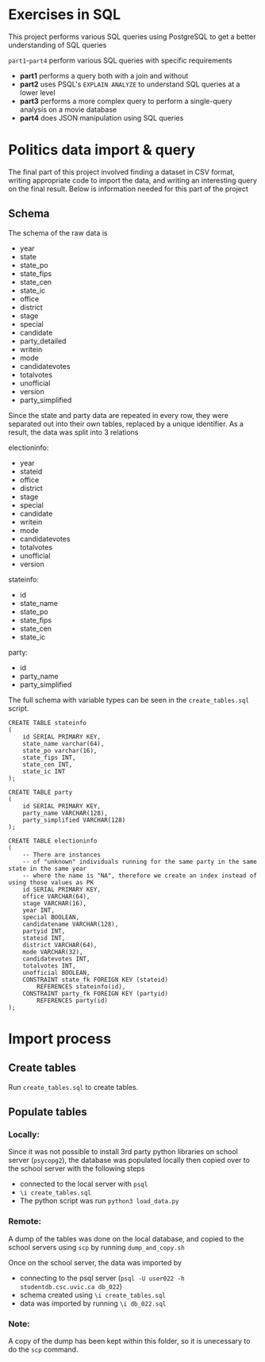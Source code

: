 # Exercises in SQL
This project performs various SQL queries using PostgreSQL to get a better understanding of SQL queries

`part1`-`part4` perform various SQL queries with specific requirements

 - **part1** performs a query both with a join and without
 - **part2** uses PSQL's `EXPLAIN ANALYZE` to understand SQL queries at a lower level
 - **part3** performs a more complex query to perform a single-query analysis on a movie database
 - **part4** does JSON manipulation using SQL queries

# Politics data import & query
The final part of this project involved finding a dataset in CSV format, writing appropriate code to import the data, and writing an interesting query on the final result. Below is information needed for this part of the project

## Schema

The schema of the raw data is

 - year
 - state
 - state_po
 - state_fips
 - state_cen
 - state_ic
 - office
 - district
 - stage
 - special
 - candidate
 - party_detailed
 - writein
 - mode
 - candidatevotes
 - totalvotes
 - unofficial
 - version
 - party_simplified

Since the state and party data are repeated in every row, they were separated out into their own tables, replaced by a unique identifier. As a result, the data was split into 3 relations

electioninfo:
 - year
 - stateid
 - office
 - district
 - stage
 - special
 - candidate
 - writein
 - mode
 - candidatevotes
 - totalvotes
 - unofficial
 - version

 stateinfo:
 - id
 - state_name
 - state_po
 - state_fips
 - state_cen
 - state_ic

 party:
 - id
 - party_name
 - party_simplified

The full schema with variable types can be seen in the `create_tables.sql` script.

```
CREATE TABLE stateinfo
(
    id SERIAL PRIMARY KEY,
    state_name varchar(64),
    state_po varchar(16),
    state_fips INT,
    state_cen INT,
    state_ic INT
);

CREATE TABLE party
(
    id SERIAL PRIMARY KEY,
    party_name VARCHAR(128),
    party_simplified VARCHAR(128)
);

CREATE TABLE electioninfo
(
    -- There are instances
    -- of "unknown" individuals running for the same party in the same state in the same year
    -- where the name is "NA", therefore we create an index instead of using those values as PK
    id SERIAL PRIMARY KEY,
    office VARCHAR(64),
    stage VARCHAR(16),
    year INT,
    special BOOLEAN,
    candidatename VARCHAR(128),
    partyid INT,
    stateid INT,
    district VARCHAR(64),
    mode VARCHAR(32),
    candidatevotes INT,
    totalvotes INT,
    unofficial BOOLEAN,
    CONSTRAINT state_fk FOREIGN KEY (stateid) 
        REFERENCES stateinfo(id),
    CONSTRAINT party_fk FOREIGN KEY (partyid)
        REFERENCES party(id)
);
```

# Import process

## Create tables

Run `create_tables.sql` to create tables.

## Populate tables

### Locally: 
Since it was not possible to install 3rd party python libraries on school server (`psycopg2`), the database was populated locally then copied over to the school server with the following steps
 - connected to the local server with `psql`
 - `\i create_tables.sql` 
 - The python script was run `python3 load_data.py`

### Remote:
A dump of the tables was done on the local database, and copied to the school servers using `scp` by running `dump_and_copy.sh`

Once on the school server, the data was imported by 
 - connecting to the psql server (`psql -U user022 -h studentdb.csc.uvic.ca db_022`) 
 - schema created using `\i create_tables.sql`
 - data was imported by running `\i db_022.sql`

### Note:
A copy of the dump has been kept within this folder, so it is unecessary to do the `scp` command.